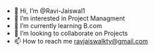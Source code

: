 - 👋 Hi, I’m @Ravi-Jaiswal1
- 👀 I’m interested in Project Managment
- 🌱 I’m currently learning B.com
- 💞️ I’m looking to collaborate on Projects
- 📫 How to reach me ravjaiswalkty@gmail.com

<!---
Ravi-Jaiswal1/Ravi-Jaiswal1 is a ✨ special ✨ repository because its `README.md` (this file) appears on your GitHub profile.
You can click the Preview link to take a look at your changes.
--->
